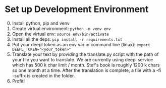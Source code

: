 # Set up Development Environment
0. Install python, pip and venv
1. Create virtual environment: ```python -m venv env```
2. Open the virtual env: ```source env/bin/activate```
3. Install all the deps: ```pip install -r requirements.txt```
4. Put your deepl token as an env var in command line (linux): ```export DEEPL_TOKEN="<your_token>"```
5. Translate your text by providing the translate.py script with the path of your file you want to translate. We are currently using deepl service which has 500 k char limit / month. Stef's book is roughly 1200 k chars so one month at a time. After the translation is complete, a file with a -fi -suffix is created in the folder.
6. Profit!